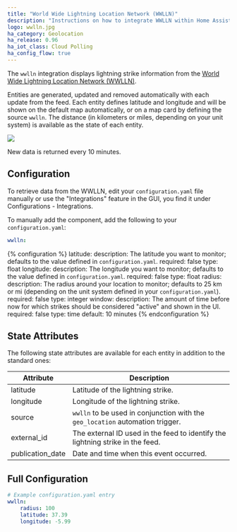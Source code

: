 ```yaml
---
title: "World Wide Lightning Location Network (WWLLN)"
description: "Instructions on how to integrate WWLLN within Home Assistant."
logo: wwlln.jpg
ha_category: Geolocation
ha_release: 0.96
ha_iot_class: Cloud Polling
ha_config_flow: true
---
```


The `wwlln` integration displays lightning strike information from the
[World Wide Lightning Location Network (WWLLN)](http://wwlln.net).

Entities are generated, updated and removed automatically with each update 
from the feed. Each entity defines latitude and longitude and will be shown 
on the default map automatically, or on a map card by defining the source 
`wwlln`. The distance (in kilometers or miles, depending on your unit system)
is available as the state of each entity.

<p class='img'>
  <img src='{{site_root}}/images/screenshots/wwlln-feed-map.png' />
</p>

New data is returned every 10 minutes.

## Configuration

To retrieve data from the WWLLN, edit your `configuration.yaml` file manually or use the "Integrations" feature in the GUI, you find it under Configurations - Integrations.

To manually add the component, add the following to your `configuration.yaml`:
```yaml
wwlln:
```

{% configuration %}
latitude:
  description: The latitude you want to monitor; defaults to the value defined in `configuration.yaml`.
  required: false
  type: float
longitude:
  description: The longitude you want to monitor; defaults to the value defined in `configuration.yaml`.
  required: false
  type: float
radius:
  description: The radius around your location to monitor; defaults to 25 km or mi (depending on the unit system defined in your `configuration.yaml`).
  required: false
  type: integer
window:
  description: The amount of time before now for which strikes should be considered "active" and shown in the UI.
  required: false
  type: time
  default: 10 minutes
{% endconfiguration %}

## State Attributes

The following state attributes are available for each entity in addition to 
the standard ones:

| Attribute          | Description |
|--------------------|-------------|
| latitude           | Latitude of the lightning strike. |
| longitude          | Longitude of the lightning strike. |
| source             | `wwlln` to be used in conjunction with the `geo_location` automation trigger. |
| external_id        | The external ID used in the feed to identify the lightning strike in the feed. |
| publication_date   | Date and time when this event occurred. |

## Full Configuration

```yaml
# Example configuration.yaml entry
wwlln:
    radius: 100
    latitude: 37.39
    longitude: -5.99
```

